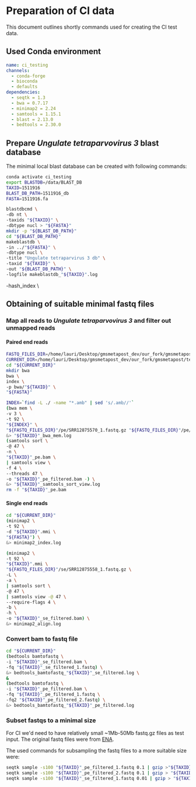 # Preparation of CI data

This document outlines shortly commands used for creating the CI test data.

## Used Conda environment

```yaml
name: ci_testing
channels:
  - conda-forge
  - bioconda
  - defaults
dependencies:
  - seqtk = 1.3
  - bwa = 0.7.17
  - minimap2 = 2.24
  - samtools = 1.15.1
  - blast = 2.13.0
  - bedtools = 2.30.0
```

## Prepare *Ungulate tetraparvovirus 3* blast database

The minimal local blast database can be created with following commands:

```bash
conda activate ci_testing
export BLASTDB=/data/BLAST_DB
TAXID=1511916
BLAST_DB_PATH=1511916_db
FASTA=1511916.fa

blastdbcmd \
-db nt \
-taxids "${TAXID}" \
-dbtype nucl > "${FASTA}"
mkdir -p "${BLAST_DB_PATH}"
cd "${BLAST_DB_PATH}"
makeblastdb \
-in ../"${FASTA}" \
-dbtype nucl \
-title "Ungulate tetraparvirus 3 db" \
-taxid "${TAXID}" \
-out "${BLAST_DB_PATH}" \
-logfile makeblastdb_"${TAXID}".log
```

-hash_index \

## Obtaining of suitable minimal fastq files

### Map all reads to *Ungulate tetraparvovirus 3* and filter out unmapped reads

#### Paired end reads

```bash
FASTQ_FILES_DIR=/home/lauri/Desktop/gmsmetapost_dev/our_fork/gmsmetapost/assets/input/
CURRENT_DIR=/home/lauri/Desktop/gmsmetapost_dev/our_fork/gmsmetapost/temp/20220907_ci_testing
cd "${CURRENT_DIR}"
mkdir bwa
bwa \
index \
-p bwa/"${TAXID}" \
"${FASTA}"

INDEX=`find -L ./ -name "*.amb" | sed 's/.amb//'`
(bwa mem \
-v 3 \
-t 92 \
"${INDEX}" \
"${FASTQ_FILES_DIR}"/pe/SRR12875570_1.fastq.gz "${FASTQ_FILES_DIR}"/pe/SRR12875570_2.fastq.gz > "${TAXID}"_pe.bam) \
&> "${TAXID}"_bwa_mem.log
(samtools sort \
-@ 47 \
-n \
"${TAXID}"_pe.bam \
| samtools view \
-f 4 \
--threads 47 \
-o "${TAXID}"_pe_filtered.bam -) \
&> "${TAXID}"_samtools_sort_view.log
rm -f "${TAXID}"_pe.bam
```

#### Single end reads

```bash
cd "${CURRENT_DIR}"
(minimap2 \
-t 92 \
-d "${TAXID}".mmi \
"${FASTA}") \
&> minimap2_index.log

(minimap2 \
-t 92 \
"${TAXID}".mmi \
"${FASTQ_FILES_DIR}"/se/SRR12875558_1.fastq.gz \
-L \
-a \
| samtools sort \
-@ 47 \
| samtools view -@ 47 \
--require-flags 4 \
-b \
-h \
-o "${TAXID}"_se_filtered.bam) \
&> minimap2_align.log
```

### Convert bam to fastq file

```bash
cd "${CURRENT_DIR}"
(bedtools bamtofastq \
-i "${TAXID}"_se_filtered.bam \
-fq "${TAXID}"_se_filtered_1.fastq) \
&> bedtools_bamtofastq_"${TAXID}"_se_filtered.log \
&
(bedtools bamtofastq \
-i "${TAXID}"_pe_filtered.bam \
-fq "${TAXID}"_pe_filtered_1.fastq \
-fq2 "${TAXID}"_pe_filtered_2.fastq) \
&> bedtools_bamtofastq_"${TAXID}"_pe_filtered.log
```

### Subset fastqs to a minimal size

For CI we'd need to have relatively small ~1Mb-50Mb fastq.gz files as test input.
The original fastq files were from [ENA](https://www.ebi.ac.uk/ena/browser/view/PRJNA670157?show=reads).

The used commands for subsampling the fastq files to a more suitable size were:

```bash
seqtk sample -s100 "${TAXID}"_pe_filtered_1.fastq 0.1 | gzip >"${TAXID}"_pe_filtered_010_1.fastq.gz &
seqtk sample -s100 "${TAXID}"_pe_filtered_2.fastq 0.1 | gzip > "${TAXID}"_pe_filtered_010_2.fastq.gz &
seqtk sample -s100 "${TAXID}"_se_filtered_1.fastq 0.01 | gzip > "${TAXID}"_se_filtered_0010_1.fastq.gz
```
